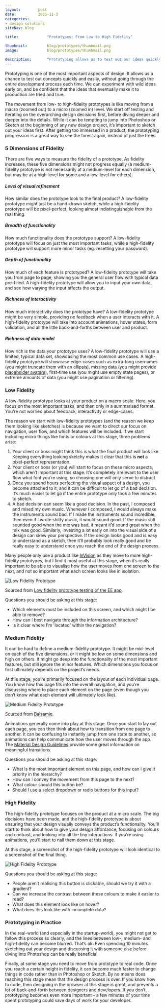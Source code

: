 ```yaml
---
layout:        post
date:          2015-11-3
categories:    
- design-solutions
siteNav: blog

title:             "Prototypes: From Low to High Fidelity"

thumbnail:         blog/prototypes/thumbnail.png
image:             blog/prototypes/thumbnail.png

description:       "Prototyping allows us to test out our ideas quickly and easily, without going through the entire development process each time."
---
```


Prototyping is one of the most important aspects of design. It allows us a chance to test out concepts quickly and easily, without going through the entire development process each time. We can experiment with wild ideas early on, and be confident that the ideas that eventually make it to production are tried and true.

The movement from low- to high-fidelity prototypes is like moving from a macro (zoomed out) to a micro (zoomed in) level. We start off testing and iterating on the overarching design decisions first, before diving deeper and deeper into the details. While it can be tempting to jump into Photoshop or Sketch at the beginning of any new design project, it’s important to sketch out your ideas first. After getting too immersed in a product, the prototyping progression is a great way to see the forest again, instead of just the trees.

### 5 Dimensions of Fidelity

There are five ways to measure the fidelity of a prototype. As fidelity increases, these five dimensions might not progress equally (a medium-fidelity prototype is not necessarily at a medium-level for each dimension, but may be at a high-level for some and a low-level for others). 

##### Level of visual refinement

How similar does the prototype look to the final product? A low-fidelity prototype might just be a hand-drawn sketch, while a high-fidelity prototype will be pixel-perfect, looking almost indistinguishable from the real thing.

##### Breadth of functionality

How much functionality does the prototype support? A low-fidelity prototype will focus on just the most important tasks, while a high-fidelity prototype will support more minor tasks (eg. resetting your password).

##### Depth of functionality

How much of each feature is prototyped? A low-fidelity prototype will take you from page to page, showing you the general user flow with typical data pre-filled. A high-fidelity prototype will allow you to input your own data, and see how varying the input affects the output.

##### Richness of interactivity

How much interactivity does the prototype have? A low-fidelity prototype might be very simple, providing no feedback when a user interacts with it. A high-fidelity prototype will take into account animations, hover states, form validation, and all the little back-and-forths between user and product.

##### Richness of data model

How rich is the data your prototype uses? A low-fidelity prototype will use a limited, typical data set, showcasing the most common use cases. A high-fidelity prototype will showcase edge-cases such as extra-long usernames (you might truncate them with an ellipsis), missing data (you might provide [placeholder avatars](/design-solutions/placeholder-avatars/)), first-time use (you might use empty state pages), or extreme amounts of data (you might use pagination or filtering).

### Low Fidelity

A low-fidelity prototype looks at your product on a macro scale. Here, you focus on the most important tasks, and then only in a summarised format. You’re not worried about feedback, interactivity or edge-cases.

The reason we start with low-fidelity prototypes (and the reason we keep them looking like sketches) is because we want to direct our focus on navigation, user flow, and which features will be included. If we start including micro things like fonts or colours at this stage, three problems arise:

1. Your client or boss might think this is what the final product will look like. Keeping everything looking sketchy makes it clear that this is **not** a pixel-perfect representation.
2. Your client or boss (or you) will start to focus on these micro aspects, which aren’t important at this stage. It’s completely irrelevant to the user flow what font you’re using, so choosing one will only serve to distract.
3. Once you spend hours perfecting the visual aspect of a design, you become attached to it, and it can be difficult to let go of a bad decision. It’s much easier to let go if the entire prototype only took a few minutes to sketch.
4. A bad decision can seem like a good decision. In the past, I composed and mixed my own music. Whenever I composed, I would always make the instruments sound bad. If I made the instruments sound incredible, then even if I wrote shitty music, it would sound good. If the music still sounded good when the mix was bad, it meant it’d sound great when the mix was good. Similarly, investing a lot early on into the visual side of a design can skew your perspective. If the design looks good and is easy to understand as a sketch, then it’ll probably look really good and be really easy to understand once you reach the end of the design process.

Many people only use a product like [InVision](http://invisionapp.com/) as they move to more high-fidelity prototypes, but I find it most useful at this stage, when it’s really important to be able to visualise how the user moves from one screen to the next, and not so important what each screen looks like in isolation.

![Low Fidelity Prototype][low-fidelity]
<figcaption>Sourced from <a href="https://www.youtube.com/watch?v=yafaGNFu8Eg">Low fidelity prototype testing of the EE app</a>.</figcaption>

Questions you should be asking at this stage:

- Which elements must be included on this screen, and which might I be able to remove?
- How can I best navigate through the information architecture?
- Is it clear where I'm 'located' within the navigation?

### Medium Fidelity

It can be hard to define a medium-fidelity prototype. It might be mid-level on each of the five dimensions, or it might be low on some dimensions and high on others. It might go deep into the functionality of the most important features, but still ignore the minor features. Which dimensions you focus on first ultimately depends on the project’s needs.

At this stage, you’re primarily focused on the layout of each individual page. You know how this page fits into the overall navigation, and you’re discussing where to place each element on the page (even though you don’t know what each element will ultimately look like).

![Medium Fidelity Prototype][medium-fidelity]
<figcaption>Sourced from <a href="https://support.mybalsamiq.com/projects/examples/grid">Balsamiq</a>.</figcaption>

Animations generally come into play at this stage. Once you start to lay out each page, you can then think about how to transition from one page to another. It can be confusing to instantly jump from one state to another, so animations can help communicate how the user moves through the app. The [Material Design Guidelines](https://www.google.com/design/spec/animation/meaningful-transitions.html) provide some great information on meaningful transitions.

Questions you should be asking at this stage:

- What is the most important element on this page, and how can I give it priority in the hierarchy?
- How can I convey the movement from this page to the next?
- What colour should this button be?
- Should I use a select dropdown or radio buttons for this input?

### High Fidelity

The high-fidelity prototype focuses on the product at a micro scale. The big decisions have been made, and the high-fidelity prototype is about ensuring that your design visually conveys the product’s functionality. You’ll start to think about how to give your design affordance, focusing on colours and contrast, and looking into all the tiny interactions. If you’re using animations, you’ll start to nail them down at this stage.

At this stage, a screenshot of the high-fidelity prototype will look identical to a screenshot of the final thing.

![High Fidelity Prototype][high-fidelity]

Questions you should be asking at this stage:

- People aren’t realising this button is clickable, should we try it with a gradient?
- Can we increase the contrast between these colours to make it easier to read?
- What does this element look like on hover?
- What does this look like with incomplete data?

### Prototyping in Practice

In the real-world (and especially in the startup-world), you might not get to follow this process so clearly, and the lines between low-, medium- and high-fidelity can become blurred. That’s ok. Even spending 10 minutes sketching out your design and discussing it with someone else before diving into Photoshop can be really beneficial.

Finally, at some stage you need to move from prototype to real code. Once you reach a certain height in fidelity, it can become much faster to change things in code rather than in Photoshop or Sketch. By no means does reaching this stage mean that the design process is over. If you know how to code, then designing in the browser at this stage is great, and prevents a lot of back-and-forth between designers and developers. If you don’t, prototyping becomes even more important - a few minutes of your time spent prototyping could save days of work for your developer.

[low-fidelity]: /assets/images/blog/prototypes/low-fidelity.jpg
[medium-fidelity]: /assets/images/blog/prototypes/medium-fidelity.png
[high-fidelity]: /assets/images/blog/prototypes/high-fidelity.gif